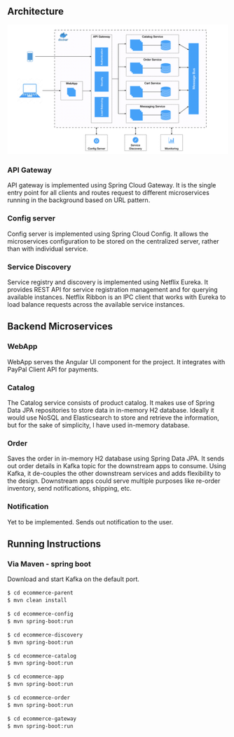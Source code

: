 
## Architecture

![Architecture Diagram](Architecture.png)

###  API Gateway

API gateway is implemented using Spring Cloud Gateway. It is the single entry point for all clients and routes request to different microservices running in the background based on URL pattern.

### Config server

Config server is implemented using Spring Cloud Config. It allows the microservices configuration to be stored on the centralized server, rather than with individual service.

### Service Discovery

Service registry and discovery is implemented using Netflix Eureka. It provides REST API for service registration management and for querying available instances. Netflix Ribbon is an IPC client that works with Eureka to load balance requests across the available service instances.

## Backend Microservices

### WebApp

WebApp serves the Angular UI component for the project. It integrates with PayPal Client API for payments.

### Catalog

The Catalog service consists of product catalog. It makes use of Spring Data JPA repositories to store data in in-memory H2 database.
Ideally it would use NoSQL and Elasticsearch to store and retrieve the information, but for the sake of simplicity, I have used in-memory database.

### Order 

Saves the order in in-memory H2 database using Spring Data JPA. It sends out order details in Kafka topic for the downstream apps to consume. Using Kafka, it de-couples the other downstream services and adds flexibility to the design. Downstream apps could serve multiple purposes like re-order inventory, send notifications, shipping, etc.

### Notification

Yet to be implemented. Sends out notification to the user. 



## Running Instructions
### Via Maven - spring boot

Download and start Kafka on the default port.

```bash
$ cd ecommerce-parent
$ mvn clean install
```
```bash
$ cd ecommerce-config
$ mvn spring-boot:run
```
```bash
$ cd ecommerce-discovery
$ mvn spring-boot:run
```
```bash
$ cd ecommerce-catalog
$ mvn spring-boot:run
```
```bash
$ cd ecommerce-app
$ mvn spring-boot:run
```
```bash
$ cd ecommerce-order
$ mvn spring-boot:run
```
```bash
$ cd ecommerce-gateway
$ mvn spring-boot:run
```


